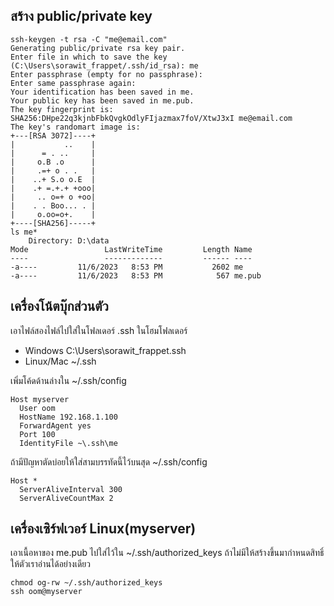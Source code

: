 ## สร้าง public/private key

```
ssh-keygen -t rsa -C "me@email.com"
Generating public/private rsa key pair.
Enter file in which to save the key (C:\Users\sorawit_frappet/.ssh/id_rsa): me
Enter passphrase (empty for no passphrase):
Enter same passphrase again:
Your identification has been saved in me.
Your public key has been saved in me.pub.
The key fingerprint is:
SHA256:DHpe22q3kjnbFbkQvgkOdlyFIjazmax7foV/XtwJ3xI me@email.com
The key's randomart image is:
+---[RSA 3072]----+
|           ..    |
|      = . ..     |
|     o.B .o      |
|     .=+ o . .   |
|    ..+ S.o o.E  |
|    .+ =.+.+ +ooo|
|     .. o=+ o +oo|
|    . . Boo... . |
|     o.oo=o+.    |
+----[SHA256]-----+
ls me*
    Directory: D:\data
Mode                 LastWriteTime         Length Name
----                 -------------         ------ ----
-a----         11/6/2023   8:53 PM           2602 me
-a----         11/6/2023   8:53 PM            567 me.pub
```

## เครื่องโน้ตบุ๊กส่วนตัว
เอาไฟล์สองไฟล์ไปใส่ในโฟลเดอร์ .ssh ในโฮมโฟลเดอร์
- Windows C:\Users\sorawit_frappet\.ssh
- Linux/Mac ~/.ssh

เพิ่มโค้ดด้านล่างใน ~/.ssh/config
```
Host myserver
  User oom
  HostName 192.168.1.100
  ForwardAgent yes
  Port 100
  IdentityFile ~\.ssh\me

```

ถ้ามีปัญหาตัดบ่อยให้ใส่สามบรรทัดนี้ไว้บนสุด ~/.ssh/config
```
Host *
  ServerAliveInterval 300
  ServerAliveCountMax 2
```
## เครื่องเซิร์ฟเวอร์ Linux(myserver)
เอาเนื้อหาของ me.pub ไปใส่ไว้ใน ~/.ssh/authorized_keys ถ้าไม่มีให้สร้างขึ้นมากำหนดสิทธิ์ให้ตัวเราอ่านได้อย่างเดียว
```
chmod og-rw ~/.ssh/authorized_keys
ssh oom@myserver

```

